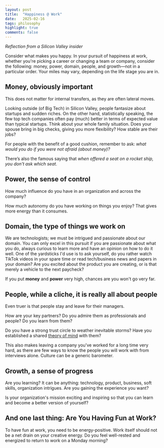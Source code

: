 ```yaml
---
layout: post
title:  "Happiness @ Work"
date:   2025-02-16
tags: philosophy
highlight: true
comments: false
---
```


  _Reflection from a Silicon Valley insider_

Consider what makes you happy. In your pursuit of happiness at work, whether you're picking a career or changing a team or company, consider the following: money, power, domain, people, and growth—not in a particular order. Your miles may vary, depending on the life stage you are in. 

## Money, obviously important

This does not matter for internal transfers, as they are often lateral moves. 

Looking outside (of Big Tech) in Silicon Valley, people fantasize about startups and sudden riches. On the other hand, statistically speaking, the few top tech companies often pay (much) better in terms of expected value than typical startups. Think about your whole family situation. Does your spouse bring in big checks, giving you more flexibility? How stable are their jobs? 

For people with the benefit of a good cushion, remember to ask: _what would you do if you were not afraid (about money)?_ 

There’s also the famous saying that _when offered a seat on a rocket ship, you don't ask which seat_. 

## Power, the sense of control

How much influence do you have in an organization and across the company? 

How much autonomy do you have working on things you enjoy? That gives more energy than it consumes.  

## Domain, the type of things we work on

We are technologists; we must be intrigued and passionate about our domain. You can only excel in this pursuit if you are passionate about what you do, always curious to learn more and have an opinion on how to do it well. One of the yardsticks I'd use is to ask yourself, do you rather watch TikTok videos in your spare time or read tech/business news and papers in your domain? Are you excited about the product you are creating, or is that merely a vehicle to the next paycheck? 

If you put **money** and **power** very high, chances are you won't go very far. 

## People, while a cliche, it is really all about people

Even truer is that people stay and leave for their managers.

How are your key partners? Do you admire them as professionals and people? Do you learn from them? 

Do you have a strong trust circle to weather inevitable storms? Have you established a shared [theory of mind](https://boz.com/articles/theory-mind) with them? 

This also makes leaving a company you've worked for a long time very hard, as there are few ways to know the people you will work with from interviews alone. Culture can be a generic barometer. 

## Growth, a sense of progress

Are you learning? It can be anything: technology, product, business, soft skills, organization intrigues. Are you gaining the experience you want? 

Is your organization's mission exciting and inspiring so that you can learn and become a better version of yourself?

## And one last thing: Are You Having Fun at Work?

To have fun at work, you need to be energy-positive. Work itself should not be a net drain on your creative energy. Do you feel well-rested and energized to return to work on a Monday morning? 

